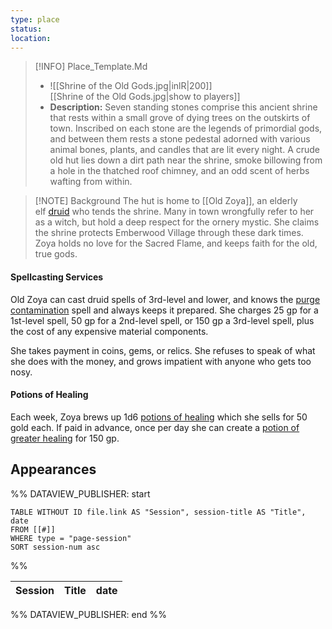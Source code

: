 ```yaml
---
type: place
status: 
location:
---
```


>[!INFO] Place_Template.Md
>- ![[Shrine of the Old Gods.jpg|inlR|200]]
<br/> [[Shrine of the Old Gods.jpg|show to players]]
> - **Description:** Seven standing stones comprise this ancient shrine that rests within a small grove of dying trees on the outskirts of town. Inscribed on each stone are the legends of primordial gods, and between them rests a stone pedestal adorned with various animal bones, plants, and candles that are lit every night. A crude old hut lies down a dirt path near the shrine, smoke billowing from a hole in the thatched roof chimney, and an odd scent of herbs wafting from within.

>[!NOTE] Background
The hut is home to [[Old Zoya]], an elderly elf [druid](https://www.dndbeyond.com/monsters/16848-druid) who tends the shrine. Many in town wrongfully refer to her as a witch, but hold a deep respect for the ornery mystic. She claims the shrine protects Emberwood Village through these dark times. Zoya holds no love for the Sacred Flame, and keeps faith for the old, true gods.

#### [](https://www.dndbeyond.com/sources/dnd/dodr/emberwood-village#SpellcastingServices1)Spellcasting Services

Old Zoya can cast druid spells of 3rd-level and lower, and knows the [purge contamination](https://www.dndbeyond.com/spells/2221555-purge-contamination) spell and always keeps it prepared. She charges 25 gp for a 1st-level spell, 50 gp for a 2nd-level spell, or 150 gp a 3rd-level spell, plus the cost of any expensive material components.

She takes payment in coins, gems, or relics. She refuses to speak of what she does with the money, and grows impatient with anyone who gets too nosy.

#### [](https://www.dndbeyond.com/sources/dnd/dodr/emberwood-village#PotionsofHealing)Potions of Healing

Each week, Zoya brews up 1d6 [potions of healing](https://www.dndbeyond.com/equipment/71-potion-of-healing) which she sells for 50 gold each. If paid in advance, once per day she can create a [potion of greater healing](https://www.dndbeyond.com/magic-items/5133-potion-of-healing-greater) for 150 gp.

## Appearances

%% DATAVIEW_PUBLISHER: start
```dataview
TABLE WITHOUT ID file.link AS "Session", session-title AS "Title", date
FROM [[#]]
WHERE type = "page-session"
SORT session-num asc
```
%%

| Session | Title | date |
| ------- | ----- | ---- |

%% DATAVIEW_PUBLISHER: end %%